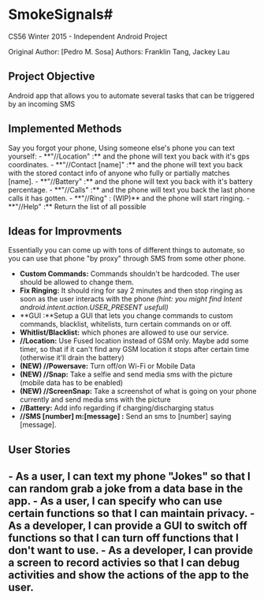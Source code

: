 # SmokeSignals#
CS56 Winter 2015 - Independent Android Project

Original Author: [Pedro M. Sosa]
Authors: Franklin Tang, Jackey Lau

<h2>Project Objective</h2>
Android app that allows you to automate several tasks that can be triggered by an incoming SMS

<h2>Implemented Methods</h2>
Say you forgot your phone, Using someone else's phone you can text yourself:
- **"//Location" :**  and the phone will text you back with it's gps coordinates.
- **"//Contact [name]" :** and the phone will text you back with the stored contact info of anyone who fully or partially matches [name].
- **"//Battery" :** and the phone will text you back with it's battery percentage.
- **"//Calls" :** and the phone will text you back the last phone calls it has gotten.
- **"//Ring" : (WIP)** and the phone will start ringing.
- **"//Help" :** Return the list of all possible 

<h2>Ideas for Improvments</h2>

Essentially you can come up with tons of different things to automate, so you can use that phone "by proxy" through SMS from some other phone.

- **Custom Commands:** Commands shouldn't be hardcoded. The user should be allowed to change them.
- **Fix Ringing:** It should ring for say 2 minutes and then stop ringing as soon as the user interacts with the phone *(hint: you might find Intent android.intent.action.USER_PRESENT usefull)*
- **GUI :**Setup a GUI that lets you change commands to custom commands, blacklist, whitelists, turn certain commands on or off.
- **Whitlist/Blacklist:** which phones are allowed to use our service.
- **//Location:** Use Fused location instead of GSM only. Maybe add some timer, so that if it can't find any GSM location it stops after certain time (otherwise it'll drain the battery)
- **(NEW) //Powersave:** Turn off/on Wi-Fi or Mobile Data
- **(NEW) //Snap:** Take a selfie and send media sms with the picture (mobile data has to be enabled)
- **(NEW) //ScreenSnap:** Take a screenshot of what is going on your phone currently and send media sms with the picture
- **//Battery:** Add info regarding if charging/discharging status
- **//SMS [number] m:[message] :** Send an sms to [number] saying [message].

<h2>User Stories<h2>
- As a user, I can text my phone "Jokes" so that I can random grab a joke from a data base in the app.
- As a user, I can specify who can use certain functions so that I can maintain privacy.
- As a developer, I can provide a GUI to switch off functions so that I can turn off functions that I don't want to use.
- As a developer, I can provide a screen to record activies so that I can debug activities and show the actions of the app to the user.
